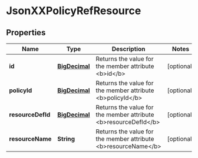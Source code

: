 
# JsonXXPolicyRefResource

## Properties
Name | Type | Description | Notes
------------ | ------------- | ------------- | -------------
**id** | [**BigDecimal**](BigDecimal.md) | Returns the value for the member attribute &lt;b&gt;id&lt;/b&gt; |  [optional]
**policyId** | [**BigDecimal**](BigDecimal.md) | Returns the value for the member attribute &lt;b&gt;policyId&lt;/b&gt; |  [optional]
**resourceDefId** | [**BigDecimal**](BigDecimal.md) | Returns the value for the member attribute &lt;b&gt;resourceDefId&lt;/b&gt; |  [optional]
**resourceName** | **String** | Returns the value for the member attribute &lt;b&gt;resourceName&lt;/b&gt; |  [optional]



